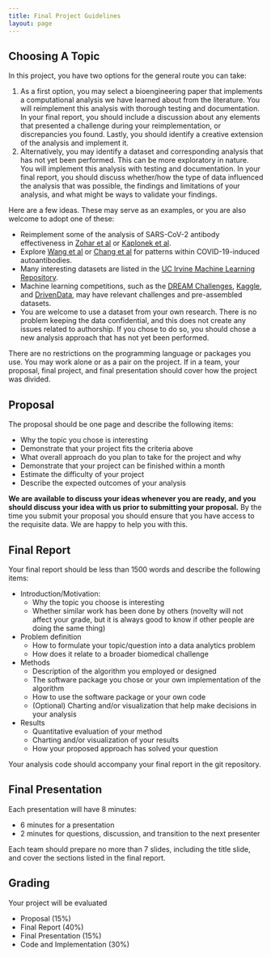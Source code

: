 ```yaml
---
title: Final Project Guidelines
layout: page
---
```


## Choosing A Topic

In this project, you have two options for the general route you can take:

1. As a first option, you may select a bioengineering paper that implements a computational analysis we have learned about from the literature. You will reimplement this analysis with thorough testing and documentation. In your final report, you should include a discussion about any elements that presented a challenge during your reimplementation, or discrepancies you found. Lastly, you should identify a creative extension of the analysis and implement it.
2. Alternatively, you may identify a dataset and corresponding analysis that has not yet been performed. This can be more exploratory in nature. You will implement this analysis with testing and documentation. In your final report, you should discuss whether/how the type of data influenced the analysis that was possible, the findings and limitations of your analysis, and what might be ways to validate your findings.

Here are a few ideas. These may serve as an examples, or you are also welcome to adopt one of these:

- Reimplement some of the analysis of SARS-CoV-2 antibody effectiveness in [Zohar et al](https://doi.org/10.1016/j.cell.2020.10.052) or [Kaplonek et al](https://doi.org/10.1126/sciimmunol.abj2901).
- Explore [Wang et al](https://doi.org/10.1038/s41586-021-03631-y) or [Chang et al](https://doi.org/10.1101/2021.01.27.21250559) for patterns within COVID-19-induced autoantibodies.
- Many interesting datasets are listed in the [UC Irvine Machine Learning Repository](http://archive.ics.uci.edu/ml/).
- Machine learning competitions, such as the [DREAM Challenges](http://dreamchallenges.org), [Kaggle](https://www.kaggle.com), and [DrivenData](https://www.drivendata.org), may have relevant challenges and pre-assembled datasets.
- You are welcome to use a dataset from your own research. There is no problem keeping the data confidential, and this does not create any issues related to authorship. If you chose to do so, you should chose a new analysis approach that has not yet been performed.

There are no restrictions on the programming language or packages you use. You may work alone or as a pair on the project. If in a team, your proposal, final project, and final presentation should cover how the project was divided.

## Proposal

The proposal should be one page and describe the following items:

- Why the topic you chose is interesting
- Demonstrate that your project fits the criteria above
- What overall approach do you plan to take for the project and why
- Demonstrate that your project can be finished within a month
- Estimate the difficulty of your project
- Describe the expected outcomes of your analysis

**We are available to discuss your ideas whenever you are ready, and you should discuss your idea with us prior to submitting your proposal.** By the time you submit your proposal you should ensure that you have access to the requisite data. We are happy to help you with this.

## Final Report

Your final report should be less than 1500 words and describe the following items:

- Introduction/Motivation:
    - Why the topic you choose is interesting
    - Whether similar work has been done by others (novelty will not affect your grade, but it is always good to know if other people are doing the same thing)
- Problem definition
    - How to formulate your topic/question into a data analytics problem
    - How does it relate to a broader biomedical challenge
- Methods
    - Description of the algorithm you employed or designed
    - The software package you chose or your own implementation of the algorithm
    - How to use the software package or your own code
    - (Optional) Charting and/or visualization that help make decisions in your analysis
- Results
    - Quantitative evaluation of your method
    - Charting and/or visualization of your results
    - How your proposed approach has solved your question

Your analysis code should accompany your final report in the git repository.

## Final Presentation

Each presentation will have 8 minutes:
- 6 minutes for a presentation
- 2 minutes for questions, discussion, and transition to the next presenter

Each team should prepare no more than 7 slides, including the title slide, and cover the sections listed in the final report.

## Grading

Your project will be evaluated 

- Proposal (15%)
- Final Report (40%)
- Final Presentation (15%)
- Code and Implementation (30%)
